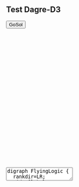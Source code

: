 ## Test Dagre-D3

<link rel="stylesheet" type="text/css" href="../leo/gosol_node_styles.css" />
<link rel="stylesheet" type="text/css" href="../leo/dagre.css" />

<input id="show_gosol" type="button" value="GoSol" onclick="doDisplay('dot_code');tryDraw();" />

<div id="gosol_canvas">
  <svg width="800" height="600">
    <g></g>
  </svg>
</div>

<textarea id="dot_code" onkeyup="doDisplay('gosol_canvas');tryDraw();">
digraph FlyingLogic {
  rankdir=LR;
  eid1 [label="A" style="filled" fillcolor="white"];
  eid8 [label="E" style="filled" fillcolor="white"];
  gid1 [labelType="html" label="<div style='padding: 10px;' onclick='top.editGraph(\"digraph FlyingLogic { rankdir=LR; eid1 [label=A ]; eid8 [label=E ]; subgraph cluster_eid13 { label=UnFolded eid2 [label=B ]; eid4 [label=C ]; eid5 [label=1 shape=circle ]; eid10 [label=OR shape=circle]; eid14 [label=D ]; } eid1 -> eid5; eid5 -> eid2; eid5 -> eid4; eid4 -> eid10; eid10 -> eid8; eid2 -> eid14; eid14 -> eid10; } \");tryDraw();'>Folded</div>" style="fill: silver;"]
  eid1 -> gid1;
  gid1 -> eid8;
}
</textarea>

<script type="text/javascript" src="../leo/d3.min.js"></script>
<script type="text/javascript" src="../leo/graphlib-dot.js"></script>
<script type="text/javascript" src="../leo/dagre-d3.min.js"></script>
<script type="text/javascript" src="../leo/dagre_utils.js"></script>
<script type="text/javascript" src="../leo/gosol_node_actions.js"></script>
